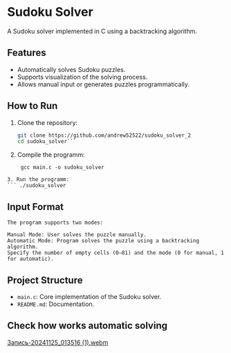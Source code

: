 # Sudoku Solver

A Sudoku solver implemented in C using a backtracking algorithm.

## Features

- Automatically solves Sudoku puzzles.
- Supports visualization of the solving process.
- Allows manual input or generates puzzles programmatically.

## How to Run

1. Clone the repository:
   ```bash
   git clone https://github.com/andrew52522/sudoku_solver_2
   cd sudoku_solver```
2. Compile the programm:
   ```
    gcc main.c -o sudoku_solver
```
3. Run the programm:
``` ./sudoku_solver
```

## Input Format
```
The program supports two modes:

Manual Mode: User solves the puzzle manually.
Automatic Mode: Program solves the puzzle using a backtracking algorithm.
Specify the number of empty cells (0–81) and the mode (0 for manual, 1 for automatic).
```

## Project Structure
- `main.c`: Core implementation of the Sudoku solver.
- `README.md`: Documentation.

## Check how works automatic solving

[Запись-20241125_013516 (1).webm](https://github.com/user-attachments/assets/849f457b-c9c0-4a0b-a8ea-5bf3941e79f4)

